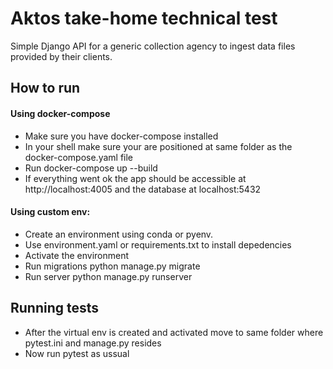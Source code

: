# Aktos take-home technical test

Simple Django API for a generic collection agency to ingest data files provided by their clients.

## How to run

#### Using docker-compose

- Make sure you have docker-compose installed
- In your shell make sure your are positioned at same
  folder as the docker-compose.yaml file
- Run docker-compose up --build
- If everything went ok the app should be accessible
  at http://localhost:4005 and the database at localhost:5432

#### Using custom env:

- Create an environment using conda or pyenv.
- Use environment.yaml or requirements.txt to install depedencies
- Activate the environment
- Run migrations python manage.py migrate
- Run server python manage.py runserver

## Running tests

- After the virtual env is created and activated move to same folder
  where pytest.ini and manage.py resides
- Now run pytest as ussual
